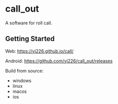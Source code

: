 # call_out

A software for roll call.

## Getting Started

Web: https://yi226.github.io/call/

Android: https://github.com/yi226/call_out/releases

Build from source:

- windows
- linux
- macos
- ios
